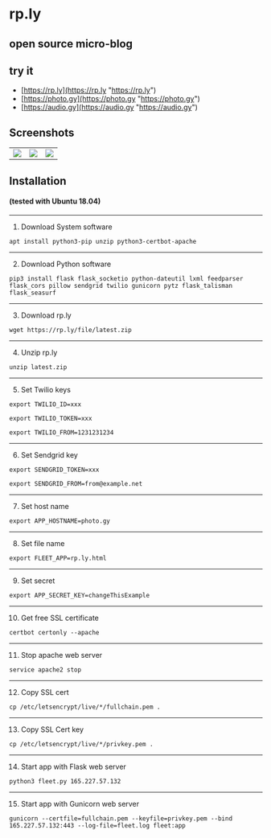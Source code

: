 # rp.ly

## open source micro-blog

## try it

- [https://rp.ly](https://rp.ly "https://rp.ly")
- [https://photo.gy](https://photo.gy "https://photo.gy")
- [https://audio.gy](https://audio.gy "https://audio.gy")

## Screenshots

|  |  |  |
| ------------- | ------------- | ------------- |
| <img src="https://rp.ly/file/screenshot9.jpg"> | <img src="https://rp.ly/file/screenshot7.jpg"> | <img src="https://rp.ly/file/screenshot8.jpg"> |


## Installation
#### (tested with Ubuntu 18.04)


------------------
1. Download System software

```apt install python3-pip unzip python3-certbot-apache```

------------------
2. Download Python software

```pip3 install flask flask_socketio python-dateutil lxml feedparser flask_cors pillow sendgrid twilio gunicorn pytz flask_talisman flask_seasurf```

------------------
3. Download rp.ly

```wget https://rp.ly/file/latest.zip```

------------------
4. Unzip rp.ly

```unzip latest.zip```

------------------
5. Set Twilio keys

```export TWILIO_ID=xxx```

```export TWILIO_TOKEN=xxx```

```export TWILIO_FROM=1231231234```

------------------
6. Set Sendgrid key

```export SENDGRID_TOKEN=xxx```

```export SENDGRID_FROM=from@example.net```

------------------
7. Set host name

```export APP_HOSTNAME=photo.gy```

------------------
8. Set file name

```export FLEET_APP=rp.ly.html```

------------------
9. Set secret

```export APP_SECRET_KEY=changeThisExample```

------------------
10. Get free SSL certificate

```certbot certonly --apache```

------------------
11. Stop apache web server

```service apache2 stop```

------------------
12. Copy SSL cert

```cp /etc/letsencrypt/live/*/fullchain.pem .```

------------------
13. Copy SSL Cert key

```cp /etc/letsencrypt/live/*/privkey.pem .```

------------------
14. Start app with Flask web server

```python3 fleet.py 165.227.57.132```

------------------
15. Start app with Gunicorn web server

```gunicorn --certfile=fullchain.pem --keyfile=privkey.pem --bind 165.227.57.132:443 --log-file=fleet.log fleet:app```







